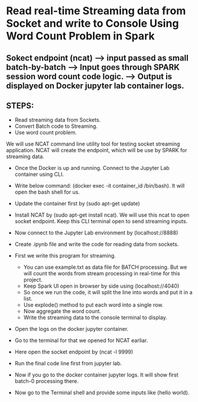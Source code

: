# Read real-time Streaming data from Socket and write to Console Using Word Count Problem in Spark

## Sokect endpoint (ncat) --> input passed as small batch-by-batch --> Input goes through SPARK session word count code logic. --> Output is displayed on Docker jupyter lab container logs.

## STEPS:
- Read streaming data from Sockets.
- Convert Batch code to Streaming.
- Use word count problem.

We will use NCAT command line utility tool for testing socket streaming application.
NCAT will create the endpoint, which will be use by SPARK for streaming data.

- Once the Docker is up and running. Connect to the Jupyter Lab container using CLI.
- Write below command: (docker exec -it container_id /bin/bash). It will open the bash shell for us.
- Update the container first by (sudo apt-get update)
- Install NCAT by (sudo apt-get install ncat). We will use this ncat to open socket endpoint. Keep this CLI terminal open to send streaming inputs.
- Now connect to the Jupyter Lab environment by (localhost://8888)
- Create .ipynb file and write the code for reading data from sockets.
- First we write this program for streaming.
  - You can use example.txt as data file for BATCH processing. But we will count the words from stream processing in real-time for this project.
  - Keep Spark UI open in browser by side using (localhost://4040)
  - So once we run the code, it will split the line into words and put it in a list.
  - Use explode() method to put each word into a single row.
  - Now aggregate the word count.
  - Write the streaming data to the console terminal to display.

- Open the logs on the docker jupyter container.
- Go to the terminal for that we opened for NCAT earliar.
- Here open the socket endpoint by (ncat -l 9999)
- Run the final code line first from jupyter lab.
- Now if you go to the docker container jupyter logs. It will show first batch-0 processing there.
- Now go to the Terminal shell and provide some inputs like (hello world).

